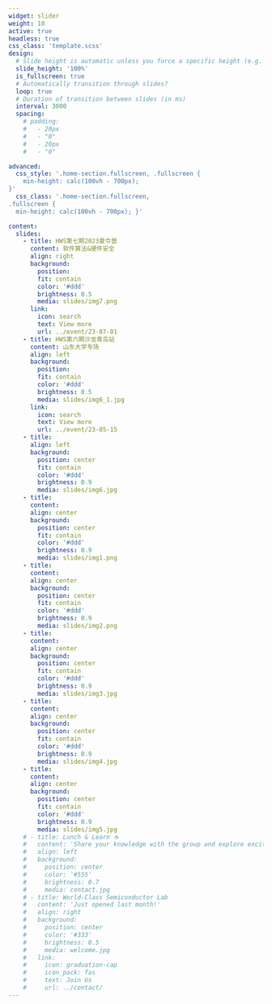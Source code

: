 ```yaml
---
widget: slider
weight: 10
active: true
headless: true
css_class: 'template.scss'
design:
  # Slide height is automatic unless you force a specific height (e.g. '400px')
  slide_height: '100%'
  is_fullscreen: true
  # Automatically transition through slides?
  loop: true
  # Duration of transition between slides (in ms)
  interval: 3000
  spacing:
    # padding:
    #   - 20px
    #   - "0"
    #   - 20px
    #   - "0"

advanced:
  css_style: '.home-section.fullscreen, .fullscreen {
    min-height: calc(100vh - 700px);
}'
  css_class: '.home-section.fullscreen,
.fullscreen {
  min-height: calc(100vh - 700px); }'

content:
  slides:
    - title: HWS第七期2023夏令营
      content: 软件算法&硬件安全
      align: right
      background:
        position:
        fit: contain
        color: '#ddd'
        brightness: 0.5
        media: slides/img7.png
      link:
        icon: search
        text: View more
        url: ../event/23-07-01
    - title: HWS第六期沙龙青岛站
      content: 山东大学专场
      align: left
      background:
        position:
        fit: contain
        color: '#ddd'
        brightness: 0.5
        media: slides/img6_1.jpg
      link:
        icon: search
        text: View more
        url: ../event/23-05-15
    - title: 
      align: left
      background:
        position: center
        fit: contain
        color: '#ddd'
        brightness: 0.9
        media: slides/img6.jpg
    - title: 
      content: 
      align: center
      background:
        position: center
        fit: contain
        color: '#ddd'
        brightness: 0.9
        media: slides/img1.png
    - title: 
      content: 
      align: center
      background:
        position: center
        fit: contain
        color: '#ddd'
        brightness: 0.9
        media: slides/img2.png
    - title: 
      content: 
      align: center
      background:
        position: center
        fit: contain
        color: '#ddd'
        brightness: 0.9
        media: slides/img3.jpg
    - title: 
      content: 
      align: center
      background:
        position: center
        fit: contain
        color: '#ddd'
        brightness: 0.9
        media: slides/img4.jpg
    - title: 
      content: 
      align: center
      background:
        position: center
        fit: contain
        color: '#ddd'
        brightness: 0.9
        media: slides/img5.jpg
    # - title: Lunch & Learn ☕️
    #   content: 'Share your knowledge with the group and explore exciting new topics together!'
    #   align: left
    #   background:
    #     position: center
    #     color: '#555'
    #     brightness: 0.7
    #     media: contact.jpg
    # - title: World-Class Semiconductor Lab
    #   content: 'Just opened last month!'
    #   align: right
    #   background:
    #     position: center
    #     color: '#333'
    #     brightness: 0.5
    #     media: welcome.jpg
    #   link:
    #     icon: graduation-cap
    #     icon_pack: fas
    #     text: Join Us
    #     url: ../contact/
---
```


<!-- ---
advanced:
  css_class: fullscreen
widget: blank
widget_id: none
headless: true
weight: 10
title: null
subtitle: null
active: true
design:
  columns: "1"
  background:
    image: 640.png
    image_darken: 0
    image_parallax: false
    image_position: center
    image_size: cover
    text_color_light: true
  spacing:
    padding:
      - 20px
      - "0"
      - 20px
      - "0"
--- -->
